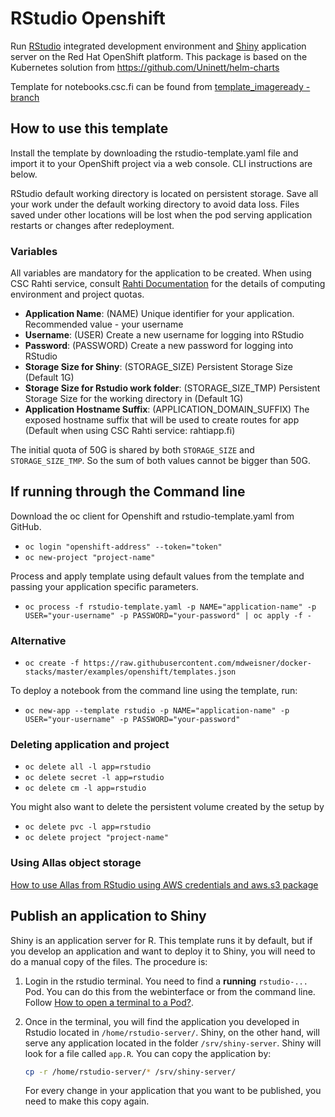 # RStudio Openshift

Run [RStudio](https://www.rstudio.com/) integrated development environment and
 [Shiny](https://www.rstudio.com/products/shiny/shiny-server/) application server
 on the Red Hat OpenShift platform. This package is based on the Kubernetes solution from
 <https://github.com/Uninett/helm-charts>

Template for notebooks.csc.fi can be found from [template_imageready -branch](https://github.com/CSCfi/rstudio-openshift/tree/template_imageready)

## How to use this template

Install the template by downloading the rstudio-template.yaml file and import it to
your OpenShift project via a web console. CLI instructions are below.

RStudio default working directory is located on persistent storage. Save all your
work under the default working directory to avoid data loss. Files saved under
other locations will be lost when the pod serving application restarts or changes after
redeployment.

### Variables

All variables are mandatory for the application to be created. When using CSC Rahti
service, consult [Rahti Documentation](https://rahtiapp.fi/) for the details of
computing environment and project quotas.

- **Application Name**: (NAME) Unique identifier for your application. Recommended
 value - your username
- **Username**: (USER) Create a new username for logging into RStudio
- **Password**: (PASSWORD) Create a new password for logging into RStudio
- **Storage Size for Shiny**: (STORAGE_SIZE) Persistent Storage Size (Default 1G)
- **Storage Size for Rstudio work folder**: (STORAGE_SIZE_TMP) Persistent Storage Size for the working directory in (Default 1G)
- **Application Hostname Suffix**: (APPLICATION_DOMAIN_SUFFIX) The exposed hostname
  suffix that will be used to create routes for app (Default when using CSC Rahti
  service: rahtiapp.fi)

The initial quota of 50G is shared by both `STORAGE_SIZE` and `STORAGE_SIZE_TMP`. So the sum of both values cannot be bigger than 50G.

## If running through the Command line

Download the oc client for Openshift and rstudio-template.yaml from GitHub.

- `oc login "openshift-address" --token="token"`
- `oc new-project "project-name"`

Process and apply template using default values from the template and passing your  application specific parameters.

- `oc process -f rstudio-template.yaml -p NAME="application-name" -p USER="your-username" -p PASSWORD="your-password" | oc apply -f -`

### Alternative

- `oc create -f https://raw.githubusercontent.com/mdweisner/docker-stacks/master/examples/openshift/templates.json`

To deploy a notebook from the command line using the template, run:

- `oc new-app --template rstudio -p NAME="application-name" -p USER="your-username" -p PASSWORD="your-password"`

### Deleting application and project

- `oc delete all -l app=rstudio`
- `oc delete secret -l app=rstudio`
- `oc delete cm -l app=rstudio`

You might also want to delete the persistent volume created by the setup by

- `oc delete pvc -l app=rstudio`
- `oc delete project "project-name"`

### Using Allas object storage

[How to use Allas from RStudio using AWS credentials and aws.s3 package](https://github.com/CSCfi/rstudio-openshift/blob/master/Allas.md)

## Publish an application to Shiny

Shiny is an application server for R. This template runs it by default, but if you develop an application and want to deploy it to Shiny, you will need to do a manual copy of the files. The procedure is:

1. Login in the rstudio terminal. You need to find a **running** `rstudio-...` Pod. You can do this from the webinterface or from the command line. Follow [How to open a terminal to a Pod?](https://docs.csc.fi/support/faq/terminal-rahti-pod/).

1. Once in the terminal, you will find the application you developed in Rstudio located in `/home/rstudio-server/`. Shiny, on the other hand, will serve any application located in the folder `/srv/shiny-server`. Shiny will look for a file called `app.R`. You can copy the application by:

	```sh
	cp -r /home/rstudio-server/* /srv/shiny-server/
	```

	For every change in your application that you want to be published, you need to make this copy again.
